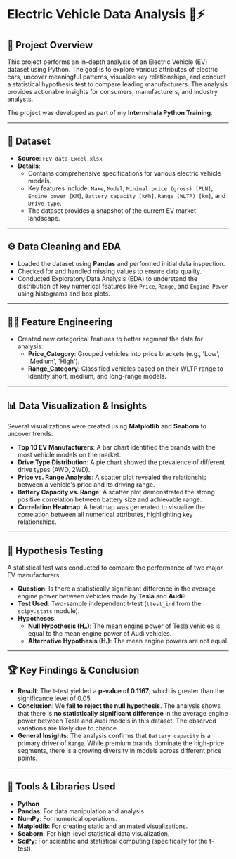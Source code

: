 # Electric Vehicle Data Analysis 🚗⚡️

## 📌 Project Overview
This project performs an in-depth analysis of an Electric Vehicle (EV) dataset using Python. The goal is to explore various attributes of electric cars, uncover meaningful patterns, visualize key relationships, and conduct a statistical hypothesis test to compare leading manufacturers. The analysis provides actionable insights for consumers, manufacturers, and industry analysts.

The project was developed as part of my **Internshala Python Training**.

---

## 📂 Dataset
- **Source**: `FEV-data-Excel.xlsx`
- **Details**:
  - Contains comprehensive specifications for various electric vehicle models.
  - Key features include: `Make`, `Model`, `Minimal price (gross) [PLN]`, `Engine power [KM]`, `Battery capacity [kWh]`, `Range (WLTP) [km]`, and `Drive type`.
  - The dataset provides a snapshot of the current EV market landscape.

---

## ⚙️ Data Cleaning and EDA
- Loaded the dataset using **Pandas** and performed initial data inspection.
- Checked for and handled missing values to ensure data quality.
- Conducted Exploratory Data Analysis (EDA) to understand the distribution of key numerical features like `Price`, `Range`, and `Engine Power` using histograms and box plots.

---

## 🧑‍💻 Feature Engineering
- Created new categorical features to better segment the data for analysis:
  - **Price_Category**: Grouped vehicles into price brackets (e.g., 'Low', 'Medium', 'High').
  - **Range_Category**: Classified vehicles based on their WLTP range to identify short, medium, and long-range models.

---

## 📊 Data Visualization & Insights
Several visualizations were created using **Matplotlib** and **Seaborn** to uncover trends:
- **Top 10 EV Manufacturers**: A bar chart identified the brands with the most vehicle models on the market.
- **Drive Type Distribution**: A pie chart showed the prevalence of different drive types (AWD, 2WD).
- **Price vs. Range Analysis**: A scatter plot revealed the relationship between a vehicle's price and its driving range.
- **Battery Capacity vs. Range**: A scatter plot demonstrated the strong positive correlation between battery size and achievable range.
- **Correlation Heatmap**: A heatmap was generated to visualize the correlation between all numerical attributes, highlighting key relationships.



---

## 🔬 Hypothesis Testing
A statistical test was conducted to compare the performance of two major EV manufacturers.
- **Question**: Is there a statistically significant difference in the average engine power between vehicles made by **Tesla** and **Audi**?
- **Test Used**: Two-sample independent t-test (`ttest_ind` from the `scipy.stats` module).
- **Hypotheses**:
  - **Null Hypothesis (H₀)**: The mean engine power of Tesla vehicles is equal to the mean engine power of Audi vehicles.
  - **Alternative Hypothesis (H₁)**: The mean engine powers are not equal.

---

## 🏆 Key Findings & Conclusion
- **Result**: The t-test yielded a **p-value of 0.1167**, which is greater than the significance level of 0.05.
- **Conclusion**: We **fail to reject the null hypothesis**. The analysis shows that there is **no statistically significant difference** in the average engine power between Tesla and Audi models in this dataset. The observed variations are likely due to chance.
- **General Insights**: The analysis confirms that `Battery capacity` is a primary driver of `Range`. While premium brands dominate the high-price segments, there is a growing diversity in models across different price points.

---

## 🔧 Tools & Libraries Used
- **Python**
- **Pandas**: For data manipulation and analysis.
- **NumPy**: For numerical operations.
- **Matplotlib**: For creating static and animated visualizations.
- **Seaborn**: For high-level statistical data visualization.
- **SciPy**: For scientific and statistical computing (specifically for the t-test).
